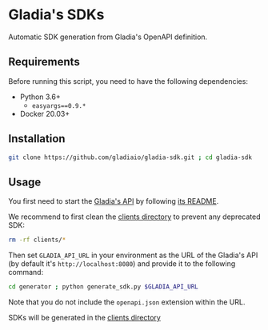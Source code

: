 # Gladia's SDKs

Automatic SDK generation from Gladia's OpenAPI definition.

## Requirements

Before running this script, you need to have the following dependencies:
* Python 3.6+
    * `easyargs==0.9.*`
* Docker 20.03+

## Installation

```sh
git clone https://github.com/gladiaio/gladia-sdk.git ; cd gladia-sdk
```

## Usage

You first need to start the [Gladia's API](https://github.com/gladiaio/gladia) by following [its README](https://github.com/gladiaio/gladia#magic-start).

We recommend to first clean the  [clients directory](clients) to prevent any deprecated SDK:
```sh
rm -rf clients/*
```

Then set `GLADIA_API_URL` in your environment as the URL of the Gladia's API (by default it's `http://localhost:8080`) and provide it to the following command:
```sh
cd generator ; python generate_sdk.py $GLADIA_API_URL
```
Note that you do not include the `openapi.json` extension within the URL.


SDKs will be generated in the [clients directory](clients)